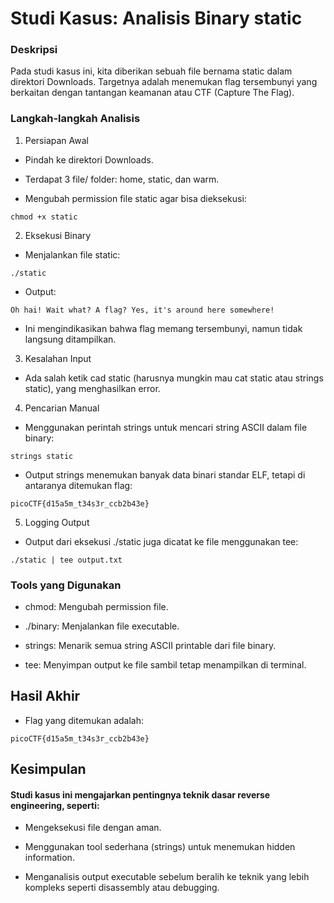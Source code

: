 # Studi Kasus: Analisis Binary static

### Deskripsi
Pada studi kasus ini, kita diberikan sebuah file bernama static dalam direktori Downloads. Targetnya adalah menemukan flag tersembunyi yang berkaitan dengan tantangan keamanan atau CTF (Capture The Flag).

### Langkah-langkah Analisis
1. Persiapan Awal

- Pindah ke direktori Downloads.

- Terdapat 3 file/ folder: home, static, dan warm.

- Mengubah permission file static agar bisa dieksekusi:

```
chmod +x static
```
2.  Eksekusi Binary

- Menjalankan file static:

```
./static
```
- Output:
```
Oh hai! Wait what? A flag? Yes, it's around here somewhere!
```
- Ini mengindikasikan bahwa flag memang tersembunyi, namun tidak langsung ditampilkan.

3. Kesalahan Input
- Ada salah ketik cad static (harusnya mungkin mau cat static atau strings static), yang menghasilkan error.

4. Pencarian Manual

- Menggunakan perintah strings untuk mencari string ASCII dalam file binary:
```
strings static
```
- Output strings menemukan banyak data binari standar ELF, tetapi di antaranya ditemukan flag:
```
picoCTF{d15a5m_t34s3r_ccb2b43e}
```
5. Logging Output
- Output dari eksekusi ./static juga dicatat ke file menggunakan tee:
```
./static | tee output.txt
```

### Tools yang Digunakan
- chmod: Mengubah permission file.

- ./binary: Menjalankan file executable.

- strings: Menarik semua string ASCII printable dari file binary.

- tee: Menyimpan output ke file sambil tetap menampilkan di terminal.

## Hasil Akhir
- Flag yang ditemukan adalah:
```
picoCTF{d15a5m_t34s3r_ccb2b43e}
```
## Kesimpulan
#### Studi kasus ini mengajarkan pentingnya teknik dasar reverse engineering, seperti:

- Mengeksekusi file dengan aman.

- Menggunakan tool sederhana (strings) untuk menemukan hidden information.

- Menganalisis output executable sebelum beralih ke teknik yang lebih kompleks seperti disassembly atau debugging.